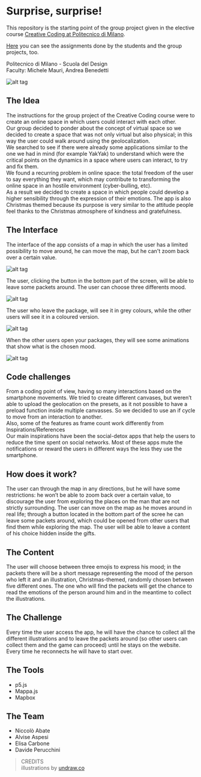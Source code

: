 # Surprise, surprise!
This repository is the starting point of the group project given in the elective course [Creative Coding at Politecnico di Milano](https://www4.ceda.polimi.it/manifesti/manifesti/controller/ManifestoPublic.do?EVN_DETTAGLIO_RIGA_MANIFESTO=evento&aa=2016&k_cf=19&k_corso_la=1092&k_indir=***&codDescr=050538&lang=IT&semestre=1&anno_corso=2&idItemOfferta=123381&idRiga=202553).

[Here](https://drawwithcode.github.io/2019/) you can see the assignments done by the students and the group projects, too.

Politecnico di Milano - Scuola del Design  
Faculty: Michele Mauri, Andrea Benedetti

![alt tag](../master/links/banner.png)

## The Idea  
The instructions for the group project of the Creative Coding course were to create an online space in which users could interact with each other.  
Our group decided to ponder about the concept of virtual space so we decided to create a space that was not only virtual but also physical; in this way the user could walk around using the geolocalization.  
We searched to see if there were already some applications similar to the one we had in mind (for example YakYak) to understand which were the critical points on the dynamics in a space where users can interact, to try and fix them.  
We found a recurring problem in online space: the total freedom of the user to say everything they want, which may contribute to transforming the online space in an hostile environment (cyber-bulling, etc).  
As a result we decided to create a space in which people could develop a higher sensibility through the expression of their emotions. The app is also Christmas themed because its purpose is very similar to the attitude people feel thanks to the Christmas atmosphere of kindness and gratefulness.

## The Interface  
The interface of the app consists of a map in which the user has a limited possibility to move around, he can move the map, but he can't zoom back over a certain value.

  ![alt tag](../master/links/map.jpg)
  
The user, clicking the button in the bottom part of the screen, will be able to leave some packets around. The user can choose three differents mood. 

  ![alt tag](../master/links/mood)
  
The user who leave the package, will see it in grey colours, while the other users will see it in a coloured version.
  
  ![alt tag](../master/links/packages.jpg)
  
When the other users open your packages, they will see some animations that show what is the chosen mood.

  ![alt tag](../master/links/open.jpg)
  
  
  
## Code challenges
From a coding point of view, having so many interactions based on the smartphone movements.
We tried to create different canvases, but weren’t able to upload the geolocation on the presets, as it not possible to have a preload function inside multiple canvasses. So we decided to use an if cycle to move from an interaction to another.  
Also, some of the features as frame count work differently from
Inspirations/References  
Our main inspirations have been the social-detox apps that help the users to reduce the time spent on social networks. Most of these apps mute the notifications or reward the users in different ways the less they use the smartphone.

## How does it work?
The user can through the map in any directions, but he will have some restrictions: he won’t be able to zoom back over a certain value, to discourage the user from exploring the places on the man that are not strictly surrounding. The user can move on the map as he moves around in real life; through a button located in the bottom part of the scree he can leave some packets around, which could be opened from other users that find them while exploring the map. The user will be able to leave a content of his choice hidden inside the gifts.

## The Content
The user will choose between three emojis to express his mood; in the packets there will be a short message representing the mood of the person who left it and an illustration, Christmas-themed, randomly chosen between five different ones. The one who will find the packets will get the chance to read the emotions of the person around him and in the meantime to collect the illustrations.

## The Challenge
Every time the user access the app, he will have the chance to collect all the different illustrations and to leave the packets around (so other users can collect them and the game can proceed) until he stays on the website.
Every time he reconnects he will have to start over.

## The Tools
* p5.js
* Mappa.js
* Mapbox

## The Team
* Niccolò Abate   
* Alvise Aspesi  
* Elisa Carbone  
* Davide Perucchini

>CREDITS  
>illustrations by [undraw.co](https://undraw.co/)
